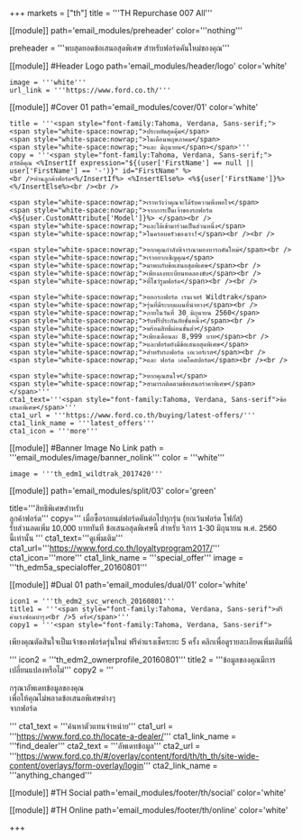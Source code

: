 +++
markets = ["th"]
title = '''TH Repurchase 007 All'''

[[module]]
path='email_modules/preheader'
color='''nothing'''

preheader = '''พบสุดยอดข้อเสนอสุดพิเศษ สำหรับฟอร์ดคันใหม่ของคุณ'''

[[module]] #Header Logo
path='email_modules/header/logo'
color='white'

	image = '''white'''
	url_link = '''https://www.ford.co.th/'''

[[module]] #Cover 01
path='email_modules/cover/01'
color='white'

	title = '''<span style="font-family:Tahoma, Verdana, Sans-serif;">
	<span style="white-space:nowrap;">ประหยัดสุดคุ้ม</span> 
	<span style="white-space:nowrap;">ในเดือนพฤษภาคม</span> 
	<span style="white-space:nowrap;">และ มิถุนายน</span></span>'''
	copy = '''<span style="font-family:Tahoma, Verdana, Sans-serif;">
	สวัสดีคุณ <%InsertIf expression="${(user['FirstName'] == null || user['FirstName'] == '-')}" id="FirstName" %>
	<br />ท่านลูกค้าฟอร์ด<%/InsertIf%> <%InsertElse%> <%${user['FirstName']}%> <%/InsertElse%><br /><br />

	<span style="white-space:nowrap;">เราหวังว่าคุณจะได้รับความพึงพอใจ</span>
	<span style="white-space:nowrap;">จากการเป็นเจ้าของรถฟอร์ด <%${user.CustomAttribute['Model']}%> </span><br />
	<span style="white-space:nowrap;">และได้เข้ามาร่วมเป็นส่วนหนึ่ง</span>
	<span style="white-space:nowrap;">ในครอบครัวของเรา!</span><br /><br />

	<span style="white-space:nowrap;">หากคุณกำลังพิจารณามองหารถคันใหม่</span><br />
	<span style="white-space:nowrap;">เราอยากเชิญคุณ</span>
	<span style="white-space:nowrap;">มาพบกับข้อเสนอสุดพิเศษ</span><br />
	<span style="white-space:nowrap;">เพียงลงทะเบียนทดลองขับ</span><br />
	<span style="white-space:nowrap;">ที่โชว์รูมฟอร์ด</span><br /><br />

	<span style="white-space:nowrap;">ออกรถฟอร์ด เรนเจอร์ Wildtrak</span>
	<span style="white-space:nowrap;">รุ่นที่มีระบบแผนที่นำทาง</span><br /> 
	<span style="white-space:nowrap;">ภายในวันที่ 30 มิถุนายน 2560</span>
	<span style="white-space:nowrap;">รับฟรีประกันภัยชั้นหนึ่ง</span><br />
	<span style="white-space:nowrap;">พร้อมสิทธิ์ผ่อนขั้นต่ำ</span>
	<span style="white-space:nowrap;">เพียงเดือนละ 8,999 บาท</span><br />
	<span style="white-space:nowrap;">และฟอร์ดยังมีข้อเสนอสุดพิเศษ</span>
	<span style="white-space:nowrap;">สำหรับรถฟอร์ด เอเวอร์เรส</span><br /> 
	<span style="white-space:nowrap;">และ ฟอร์ด เอคโคสปอร์ต</span><br /><br />

	<span style="white-space:nowrap;">หากคุณสนใจ</span>
	<span style="white-space:nowrap;">สามารถติดตามข้อเสนอราคาพิเศษ</span></span>'''
	cta1_text='''<span style="font-family:Tahoma, Verdana, Sans-serif">ข้อเสนอพิเศษ</span>'''
	cta1_url = '''https://www.ford.co.th/buying/latest-offers/'''
	cta1_link_name = '''latest_offers'''
	cta1_icon = '''more'''

[[module]] #Banner Image No Link
path = '''email_modules/image/banner_nolink'''
color = '''white'''

	image = '''th_edm1_wildtrak_2017420'''

[[module]]
path='email_modules/split/03'
color='green'

title='''<span style="font-family:Tahoma, Verdana, Sans-serif">สิทธิพิเศษสำหรับ<br />ลูกค้าฟอร์ด</span>'''
copy='''<span style="font-family:Tahoma, Verdana, Sans-serif;">
	<span style="white-space:nowrap;">เมื่อซื้อรถยนต์ฟอร์ดคันต่อไปทุกรุ่น</span> 
	<span style="white-space:nowrap;">(ยกเว้นฟอร์ด โฟกัส)</span> 
	<span style="white-space:nowrap;">รับส่วนลดเพิ่ม 10,000 บาททันที</span> 
	<span style="white-space:nowrap;">ข้อเสนอสุดพิเศษนี้</span> 
	<span style="white-space:nowrap;">สำหรับ</span>
	<span style="white-space:nowrap;">ริการ 1-30 มิถุนายน พ.ศ. 2560</span> 
	<span style="white-space:nowrap;">นี้เท่านั้น</span> 
</span>'''
cta1_text='''<span style="font-family:Tahoma, Verdana, Sans-serif">ดูเพิ่มเติม</span>'''
cta1_url='''https://www.ford.co.th/loyaltyprogram2017/'''
cta1_icon='''more'''
cta1_link_name = '''special_offer'''
image = '''th_edm5a_specialoffer_20160801'''

[[module]] #Dual 01
path='email_modules/dual/01'
color='white'

	icon1 = '''th_edm2_svc_wrench_20160801'''
	title1 = '''<span style="font-family:Tahoma, Verdana, Sans-serif">ฟรีค่าแรงซ่อมบำรุง<br />5 ครั้ง</span>'''
	copy1 = '''<span style="font-family:Tahoma, Verdana, Sans-serif">

<span style=" white-space:nowrap;">เพียงคุณตัดสินใจเป็นเจ้าของฟอร์ดรุ่นใหม่</span> 
<span style=" white-space:nowrap;">ฟรีค่าแรงเช็คระยะ 5 ครั้ง</span> 
<span style=" white-space:nowrap;">คลิกเพื่อดูรายละเอียดเพิ่มเติมที่นี่</span>

</span>'''
	icon2 = '''th_edm2_ownerprofile_20160801'''
	title2 = '''<span style="font-family:Tahoma, Verdana, Sans-serif">ข้อมูลของคุณมีการ<br />เปลี่ยนแปลงหรือไม่</span>'''
	copy2 = '''<span style="font-family:Tahoma, Verdana, Sans-serif">

กรุณาอัพเดทข้อมูลของคุณ <br />
<span style=" white-space:nowrap;">เพื่อให้คุณ</span><span style=" white-space:nowrap;">ไม่พลาด</span><span style=" white-space:nowrap;">ข้อเสนอ</span><span style=" white-space:nowrap;">พิเศษ</span>ต่างๆ <br />
<span style=" white-space:nowrap;">จากฟอร์ด</span>

</span>'''
	cta1_text = '''<span style="font-family:Tahoma, Verdana, Sans-serif">ค้นหาตัวแทนจำหน่าย</span>'''
	cta1_url = '''https://www.ford.co.th/locate-a-dealer/'''
	cta1_link_name = '''find_dealer'''
	cta2_text = '''<span style="font-family:Tahoma, Verdana, Sans-serif">อัพเดทข้อมูล</span>'''
	cta2_url = '''https://www.ford.co.th/#/overlay/content/ford/th/th_th/site-wide-content/overlays/form-overlay/login'''
	cta2_link_name = '''anything_changed'''


[[module]] #TH Social
path='email_modules/footer/th/social'
color='white'

[[module]] #TH Online
path='email_modules/footer/th/online'
color='white'

+++
